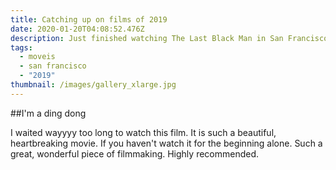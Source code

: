 ```yaml
---
title: Catching up on films of 2019
date: 2020-01-20T04:08:52.476Z
description: Just finished watching The Last Black Man in San Francisco
tags:
  - moveis
  - san francisco
  - "2019"
thumbnail: /images/gallery_xlarge.jpg
---
```


##I'm a ding dong

I waited wayyyy too long to watch this film. It is such a beautiful, heartbreaking movie. If you haven't watch it for the beginning alone. Such a great, wonderful piece of filmmaking. Highly recommended.
